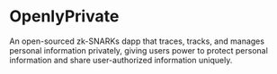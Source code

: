 # OpenlyPrivate
An open-sourced zk-SNARKs dapp that traces, tracks, and manages personal information privately, giving users power to protect personal information and share user-authorized information uniquely.
